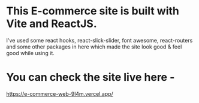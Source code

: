 # This E-commerce site is built with Vite and ReactJS.

I've used some react hooks, react-slick-slider, font awesome, react-routers and some other packages in here which made the site look good & feel good while using it.

# You can check the site live here - 

https://e-commerce-web-9l4m.vercel.app/
